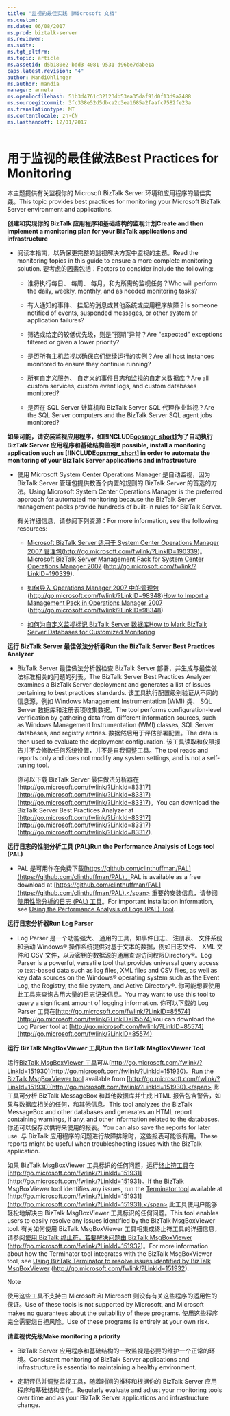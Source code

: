 ```yaml
---
title: "监视的最佳实践 |Microsoft 文档"
ms.custom: 
ms.date: 06/08/2017
ms.prod: biztalk-server
ms.reviewer: 
ms.suite: 
ms.tgt_pltfrm: 
ms.topic: article
ms.assetid: d5b180e2-bdd3-4081-9531-d96be7dabe1a
caps.latest.revision: "4"
author: MandiOhlinger
ms.author: mandia
manager: anneta
ms.openlocfilehash: 51b3d4761c32123db53ea35daf91d0f13d9a2488
ms.sourcegitcommit: 3fc338e52d5dbca2c3ea1685a2faafc7582fe23a
ms.translationtype: MT
ms.contentlocale: zh-CN
ms.lasthandoff: 12/01/2017
---
```

# <a name="best-practices-for-monitoring"></a><span data-ttu-id="0a717-102">用于监视的最佳做法</span><span class="sxs-lookup"><span data-stu-id="0a717-102">Best Practices for Monitoring</span></span>
<span data-ttu-id="0a717-103">本主题提供有关监视你的 Microsoft BizTalk Server 环境和应用程序的最佳实践。</span><span class="sxs-lookup"><span data-stu-id="0a717-103">This topic provides best practices for monitoring your Microsoft BizTalk Server environment and applications.</span></span>  
  
 <span data-ttu-id="0a717-104">**创建和实现你的 BizTalk 应用程序和基础结构的监视计划**</span><span class="sxs-lookup"><span data-stu-id="0a717-104">**Create and then implement a monitoring plan for your BizTalk applications and infrastructure**</span></span>  
  
-   <span data-ttu-id="0a717-105">阅读本指南，以确保更完整的监视解决方案中监视的主题。</span><span class="sxs-lookup"><span data-stu-id="0a717-105">Read the monitoring topics in this guide to ensure a more complete monitoring solution.</span></span> <span data-ttu-id="0a717-106">要考虑的因素包括：</span><span class="sxs-lookup"><span data-stu-id="0a717-106">Factors to consider include the following:</span></span>  
  
    -   <span data-ttu-id="0a717-107">谁将执行每日、 每周、 每月，和为所需的监视任务？</span><span class="sxs-lookup"><span data-stu-id="0a717-107">Who will perform the daily, weekly, monthly, and as needed monitoring tasks?</span></span>  
  
    -   <span data-ttu-id="0a717-108">有人通知的事件、 挂起的消息或其他系统或应用程序故障？</span><span class="sxs-lookup"><span data-stu-id="0a717-108">Is someone notified of events, suspended messages, or other system or application failures?</span></span>  
  
    -   <span data-ttu-id="0a717-109">筛选或给定的较低优先级，则是"预期"异常？</span><span class="sxs-lookup"><span data-stu-id="0a717-109">Are "expected" exceptions filtered or given a lower priority?</span></span>  
  
    -   <span data-ttu-id="0a717-110">是否所有主机监视以确保它们继续运行的实例？</span><span class="sxs-lookup"><span data-stu-id="0a717-110">Are all host instances monitored to ensure they continue running?</span></span>  
  
    -   <span data-ttu-id="0a717-111">所有自定义服务、 自定义的事件日志和监视的自定义数据库？</span><span class="sxs-lookup"><span data-stu-id="0a717-111">Are all custom services, custom event logs, and custom databases monitored?</span></span>  
  
    -   <span data-ttu-id="0a717-112">是否在 SQL Server 计算机和 BizTalk Server SQL 代理作业监视？</span><span class="sxs-lookup"><span data-stu-id="0a717-112">Are the SQL Server computers and the BizTalk Server SQL agent jobs monitored?</span></span>  
  
 <span data-ttu-id="0a717-113">**如果可能，请安装监视应用程序，如[!INCLUDE[opsmgr_short](../includes/opsmgr-short-md.md)]为了自动执行 BizTalk Server 应用程序和基础结构监视**</span><span class="sxs-lookup"><span data-stu-id="0a717-113">**If possible, install a monitoring application such as [!INCLUDE[opsmgr_short](../includes/opsmgr-short-md.md)] in order to automate the monitoring of your BizTalk Server applications and infrastructure**</span></span>  
  
-   <span data-ttu-id="0a717-114">使用 Microsoft System Center Operations Manager 是自动监视，因为 BizTalk Server 管理包提供数百个内置的规则的 BizTalk Server 的首选的方法。</span><span class="sxs-lookup"><span data-stu-id="0a717-114">Using Microsoft System Center Operations Manager is the preferred approach for automated monitoring because the BizTalk Server management packs provide hundreds of built-in rules for BizTalk Server.</span></span>  
  
     <span data-ttu-id="0a717-115">有关详细信息，请参阅下列资源：</span><span class="sxs-lookup"><span data-stu-id="0a717-115">For more information, see the following resources:</span></span>  
  
    -   <span data-ttu-id="0a717-116">[Microsoft BizTalk Server 适用于 System Center Operations Manager 2007 管理包](http://go.microsoft.com/fwlink/?LinkID=190339)(http://go.microsoft.com/fwlink/?LinkID=190339)。</span><span class="sxs-lookup"><span data-stu-id="0a717-116">[Microsoft BizTalk Server Management Pack for System Center Operations Manager 2007](http://go.microsoft.com/fwlink/?LinkID=190339) (http://go.microsoft.com/fwlink/?LinkID=190339).</span></span>  
  
    -   <span data-ttu-id="0a717-117">[如何导入 Operations Manager 2007 中的管理包](http://go.microsoft.com/fwlink/?LinkID=98348)(http://go.microsoft.com/fwlink/?LinkID=98348)</span><span class="sxs-lookup"><span data-stu-id="0a717-117">[How to Import a Management Pack in Operations Manager 2007](http://go.microsoft.com/fwlink/?LinkID=98348) (http://go.microsoft.com/fwlink/?LinkID=98348)</span></span>  
  
    -   [<span data-ttu-id="0a717-118">如何为自定义监视标记 BizTalk Server 数据库</span><span class="sxs-lookup"><span data-stu-id="0a717-118">How to Mark BizTalk Server Databases for Customized Monitoring</span></span>](../technical-guides/how-to-mark-biztalk-server-databases-for-customized-monitoring.md)  
  
 <span data-ttu-id="0a717-119">**运行 BizTalk Server 最佳做法分析器**</span><span class="sxs-lookup"><span data-stu-id="0a717-119">**Run the BizTalk Server Best Practices Analyzer**</span></span>  
  
-   <span data-ttu-id="0a717-120">BizTalk Server 最佳做法分析器检查 BizTalk Server 部署，并生成与最佳做法标准相关的问题的列表。</span><span class="sxs-lookup"><span data-stu-id="0a717-120">The BizTalk Server Best Practices Analyzer examines a BizTalk Server deployment and generates a list of issues pertaining to best practices standards.</span></span> <span data-ttu-id="0a717-121">该工具执行配置级别验证从不同的信息源，例如 Windows Management Instrumentation (WMI) 类、 SQL Server 数据库和注册表项收集数据。</span><span class="sxs-lookup"><span data-stu-id="0a717-121">The tool performs configuration-level verification by gathering data from different information sources, such as Windows Management Instrumentation (WMI) classes, SQL Server databases, and registry entries.</span></span> <span data-ttu-id="0a717-122">数据然后用于评估部署配置。</span><span class="sxs-lookup"><span data-stu-id="0a717-122">The data is then used to evaluate the deployment configuration.</span></span> <span data-ttu-id="0a717-123">该工具读取和仅限报告并不会修改任何系统设置，并不是自我调整工具。</span><span class="sxs-lookup"><span data-stu-id="0a717-123">The tool reads and reports only and does not modify any system settings, and is not a self-tuning tool.</span></span>  
  
     <span data-ttu-id="0a717-124">你可以下载 BizTalk Server 最佳做法分析器在[http://go.microsoft.com/fwlink/?LinkId=83317](http://go.microsoft.com/fwlink/?LinkId=83317) (http://go.microsoft.com/fwlink/?LinkId=83317)。</span><span class="sxs-lookup"><span data-stu-id="0a717-124">You can download the BizTalk Server Best Practices Analyzer at [http://go.microsoft.com/fwlink/?LinkId=83317](http://go.microsoft.com/fwlink/?LinkId=83317) (http://go.microsoft.com/fwlink/?LinkId=83317).</span></span>  
  
 <span data-ttu-id="0a717-125">**运行日志的性能分析工具 (PAL)**</span><span class="sxs-lookup"><span data-stu-id="0a717-125">**Run the Performance Analysis of Logs tool (PAL)**</span></span>  
  
-   <span data-ttu-id="0a717-126">PAL 是可用作在免费下载[https://github.com/clinthuffman/PAL](https://github.com/clinthuffman/PAL)。</span><span class="sxs-lookup"><span data-stu-id="0a717-126">PAL is available as a free download at [https://github.com/clinthuffman/PAL](https://github.com/clinthuffman/PAL).</span></span> <span data-ttu-id="0a717-127">重要的安装信息，请参阅[使用性能分析的日志 (PAL) 工具](../technical-guides/using-the-performance-analysis-of-logs-pal-tool.md)。</span><span class="sxs-lookup"><span data-stu-id="0a717-127">For important installation information, see [Using the Performance Analysis of Logs (PAL) Tool](../technical-guides/using-the-performance-analysis-of-logs-pal-tool.md).</span></span>  
  
 <span data-ttu-id="0a717-128">**运行日志分析器**</span><span class="sxs-lookup"><span data-stu-id="0a717-128">**Run Log Parser**</span></span>  
  
-   <span data-ttu-id="0a717-129">Log Parser 是一个功能强大、 通用的工具，如事件日志、 注册表、 文件系统和活动 Windows® 操作系统提供对基于文本的数据，例如日志文件、 XML 文件和 CSV 文件，以及密钥的数据源的通用查询访问权限Directory®。</span><span class="sxs-lookup"><span data-stu-id="0a717-129">Log Parser is a powerful, versatile tool that provides universal query access to text-based data such as log files, XML files and CSV files, as well as key data sources on the Windows® operating system such as the Event Log, the Registry, the file system, and Active Directory®.</span></span> <span data-ttu-id="0a717-130">你可能想要使用此工具来查询占用大量的日志记录信息。</span><span class="sxs-lookup"><span data-stu-id="0a717-130">You may want to use this tool to query a significant amount of logging information.</span></span> <span data-ttu-id="0a717-131">你可以下载的 Log Parser 工具在[http://go.microsoft.com/fwlink/?LinkID=85574](http://go.microsoft.com/fwlink/?LinkID=85574)</span><span class="sxs-lookup"><span data-stu-id="0a717-131">You can download the Log Parser tool at [http://go.microsoft.com/fwlink/?LinkID=85574](http://go.microsoft.com/fwlink/?LinkID=85574)</span></span>  
  
 <span data-ttu-id="0a717-132">**运行 BizTalk MsgBoxViewer 工具**</span><span class="sxs-lookup"><span data-stu-id="0a717-132">**Run the BizTalk MsgBoxViewer Tool**</span></span>  
  
 <span data-ttu-id="0a717-133">运行[BizTalk MsgBoxViewer 工具](http://go.microsoft.com/fwlink/?LinkId=151930)可从[http://go.microsoft.com/fwlink/?LinkId=151930](http://go.microsoft.com/fwlink/?LinkId=151930)。</span><span class="sxs-lookup"><span data-stu-id="0a717-133">Run the [BizTalk MsgBoxViewer tool](http://go.microsoft.com/fwlink/?LinkId=151930) available from [http://go.microsoft.com/fwlink/?LinkId=151930](http://go.microsoft.com/fwlink/?LinkId=151930).</span></span> <span data-ttu-id="0a717-134">此工具可分析 BizTalk MessageBox 和其他数据库并生成 HTML 报告包含警告，如果与数据库相关的任何，和其他信息。</span><span class="sxs-lookup"><span data-stu-id="0a717-134">This tool analyzes the BizTalk MessageBox and other databases and generates an HTML report containing warnings, if any, and other information related to the databases.</span></span> <span data-ttu-id="0a717-135">你还可以保存以供将来使用的报表。</span><span class="sxs-lookup"><span data-stu-id="0a717-135">You can also save the reports for later use.</span></span> <span data-ttu-id="0a717-136">与 BizTalk 应用程序的问题进行故障排除时，这些报表可能很有用。</span><span class="sxs-lookup"><span data-stu-id="0a717-136">These reports might be useful when troubleshooting issues with the BizTalk application.</span></span>  
  
 <span data-ttu-id="0a717-137">如果 BizTalk MsgBoxViewer 工具标识的任何问题，运行[终止符工具](http://go.microsoft.com/fwlink/?LinkId=151931)在[http://go.microsoft.com/fwlink/?LinkId=151931](http://go.microsoft.com/fwlink/?LinkId=151931)。</span><span class="sxs-lookup"><span data-stu-id="0a717-137">If the BizTalk MsgBoxViewer tool identifies any issues, run the [Terminator tool](http://go.microsoft.com/fwlink/?LinkId=151931) available at [http://go.microsoft.com/fwlink/?LinkId=151931](http://go.microsoft.com/fwlink/?LinkId=151931).</span></span> <span data-ttu-id="0a717-138">此工具使用户能够轻松地解决由 BizTalk MsgBoxViewer 工具标识的任何问题。</span><span class="sxs-lookup"><span data-stu-id="0a717-138">This tool enables users to easily resolve any issues identified by the BizTalk MsgBoxViewer tool.</span></span> <span data-ttu-id="0a717-139">有关如何使用 BizTalk MsgBoxViewer 工具相集成终止符工具的详细信息，请参阅[使用 BizTalk 终止符，若要解决问题由 BizTalk MsgBoxViewer](http://go.microsoft.com/fwlink/?LinkId=151932) (http://go.microsoft.com/fwlink/?LinkId=151932)。</span><span class="sxs-lookup"><span data-stu-id="0a717-139">For more information about how the Terminator tool integrates with the BizTalk MsgBoxViewer tool, see [Using BizTalk Terminator to resolve issues identified by BizTalk MsgBoxViewer](http://go.microsoft.com/fwlink/?LinkId=151932) (http://go.microsoft.com/fwlink/?LinkId=151932).</span></span>  
  
> [!NOTE]  
>  <span data-ttu-id="0a717-140">使用这些工具不支持由 Microsoft 和 Microsoft 则没有有关这些程序的适用性的保证。</span><span class="sxs-lookup"><span data-stu-id="0a717-140">Use of these tools is not supported by Microsoft, and Microsoft makes no guarantees about the suitability of these programs.</span></span> <span data-ttu-id="0a717-141">使用这些程序完全需要您自担风险。</span><span class="sxs-lookup"><span data-stu-id="0a717-141">Use of these programs is entirely at your own risk.</span></span>  
  
 <span data-ttu-id="0a717-142">**请监视优先级**</span><span class="sxs-lookup"><span data-stu-id="0a717-142">**Make monitoring a priority**</span></span>  
  
-   <span data-ttu-id="0a717-143">BizTalk Server 应用程序和基础结构的一致监视是必要的维护一个正常的环境。</span><span class="sxs-lookup"><span data-stu-id="0a717-143">Consistent monitoring of BizTalk Server applications and infrastructure is essential to maintaining a healthy environment.</span></span>  
  
-   <span data-ttu-id="0a717-144">定期评估并调整监视工具，随着时间的推移和根据你的 BizTalk Server 应用程序和基础结构变化。</span><span class="sxs-lookup"><span data-stu-id="0a717-144">Regularly evaluate and adjust your monitoring tools over time and as your BizTalk Server applications and infrastructure change.</span></span>